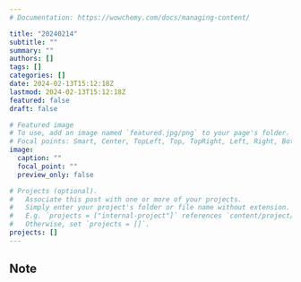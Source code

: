 ```yaml
---
# Documentation: https://wowchemy.com/docs/managing-content/

title: "20240214"
subtitle: ""
summary: ""
authors: []
tags: []
categories: []
date: 2024-02-13T15:12:18Z
lastmod: 2024-02-13T15:12:18Z
featured: false
draft: false

# Featured image
# To use, add an image named `featured.jpg/png` to your page's folder.
# Focal points: Smart, Center, TopLeft, Top, TopRight, Left, Right, BottomLeft, Bottom, BottomRight.
image:
  caption: ""
  focal_point: ""
  preview_only: false

# Projects (optional).
#   Associate this post with one or more of your projects.
#   Simply enter your project's folder or file name without extension.
#   E.g. `projects = ["internal-project"]` references `content/project/deep-learning/index.md`.
#   Otherwise, set `projects = []`.
projects: []
---
```


## Note

